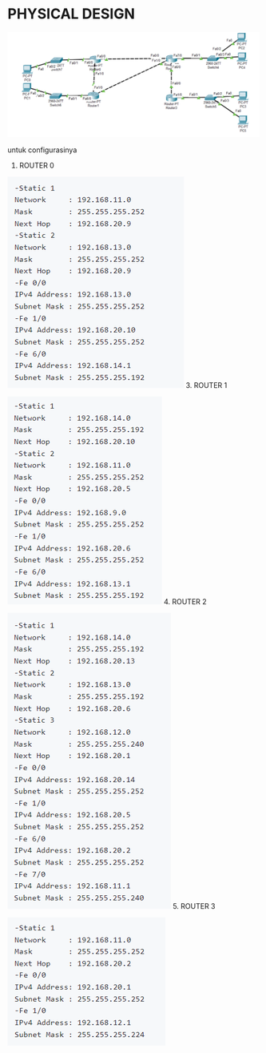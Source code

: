 # PHYSICAL DESIGN
![Topologi Jaringan](1.png)

untuk configurasinya

1. ROUTER 0
   
![Router PENS](2.png)
3. ROUTER 1

![Router PENS](3.png)
4. ROUTER 2

![Router PENS](4.png)
5. ROUTER 3

![Router PENS](5.png)
